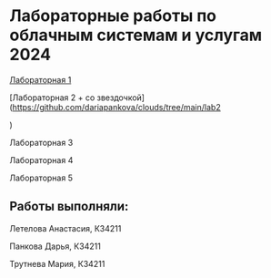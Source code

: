 # Лабораторные работы по облачным системам и услугам 2024
[Лабораторная 1](https://github.com/dariapankova/clouds/tree/main/lab1)

[Лабораторная 2 + со звездочкой](https://github.com/dariapankova/clouds/tree/main/lab2

)

Лабораторная 3

Лабораторная 4

Лабораторная 5

## Работы выполняли:
Летелова Анастасия, К34211

Панкова Дарья, К34211

Трутнева Мария, К34211
